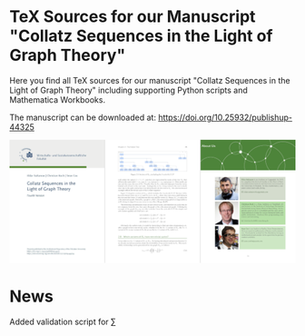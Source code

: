 # TeX Sources for our Manuscript "Collatz Sequences in the Light of Graph Theory"

Here you find all TeX sources for our manuscript "Collatz Sequences in the Light of Graph Theory" including supporting Python scripts and Mathematica Workbooks.

The manuscript can be downloaded at:
https://doi.org/10.25932/publishup-44325

<img src="img/book.png" />

# News

Added validation script for
$\sum$
